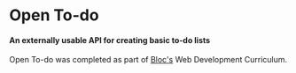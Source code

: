 # Open To-do
#### An externally usable API for creating basic to-do lists

Open To-do was completed as part of [Bloc's](https://www.bloc.io/) Web Development Curriculum.
